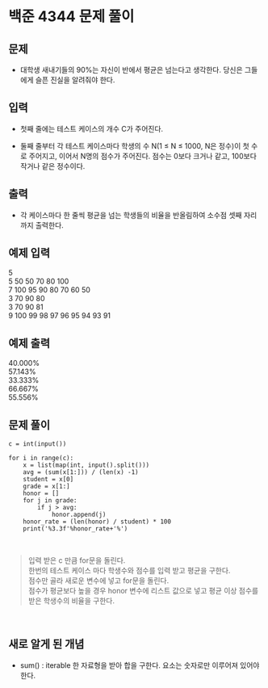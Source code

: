 # 백준 4344 문제 풀이

## 문제
- 대학생 새내기들의 90%는 자신이 반에서 평균은 넘는다고 생각한다. 당신은 그들에게 슬픈 진실을 알려줘야 한다.

## 입력
- 첫째 줄에는 테스트 케이스의 개수 C가 주어진다.

- 둘째 줄부터 각 테스트 케이스마다 학생의 수 N(1 ≤ N ≤ 1000, N은 정수)이 첫 수로 주어지고, 이어서 N명의 점수가 주어진다. 점수는 0보다 크거나 같고, 100보다 작거나 같은 정수이다.

## 출력
- 각 케이스마다 한 줄씩 평균을 넘는 학생들의 비율을 반올림하여 소수점 셋째 자리까지 출력한다.

## 예제 입력 
 5 <br>
5 50 50 70 80 100<br>
7 100 95 90 80 70 60 50<br>
3 70 90 80<br>
3 70 90 81<br>
9 100 99 98 97 96 95 94 93 91<br>

## 예제 출력

40.000%<br>
57.143%<br>
33.333%<br>
66.667%<br>
55.556%<br>

## 문제 풀이

```
c = int(input())

for i in range(c):
    x = list(map(int, input().split()))
    avg = (sum(x[1:])) / (len(x) -1)
    student = x[0]
    grade = x[1:]
    honor = []
    for j in grade:
        if j > avg:
            honor.append(j)
    honor_rate = (len(honor) / student) * 100
    print('%3.3f'%honor_rate+'%')
```
<br>

> 입력 받은 c 만큼 for문을 돌린다.<br>
한번의 테스트 케이스 마다 학생수와 점수를 입력 받고 평균을 구한다.<br>
점수만 골라 새로운 변수에 넣고 for문을 돌린다.<br>
점수가 평균보다 높을 경우 honor 변수에 리스트 값으로 넣고 평균 이상 점수를 받은 학생수의 비율을 구한다.

<br>

## 새로 알게 된 개념

- sum() : iterable 한 자료형을 받아 합을 구한다. 요소는 숫자로만 이루어져 있어야 한다.
